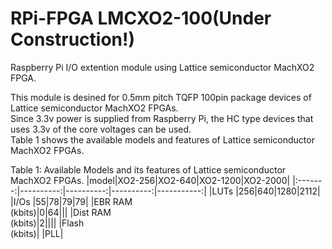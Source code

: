 # RPi-FPGA LMCXO2-100(Under Construction!)
Raspberry Pi I/O extention module using Lattice semiconductor MachXO2 FPGA.

This module is desined for 0.5mm pitch TQFP 100pin package devices of Lattice semiconductor MachXO2 FPGAs.  
Since 3.3v power is supplied from Raspberry Pi, the HC type devices that uses 3.3v of the core voltages can be used.  
Table 1 shows the available models and features of Lattice semiconductor MachXO2 FPGAs.  
  
Table 1: Available Models and its features of Lattice semiconductor MachXO2 FPGAs.
|model|XO2-256|XO2-640|XO2-1200|XO2-2000|
|:-------:|----------:|----------:|----------:|-----------:|
|LUTs |256|640|1280|2112|
|I/Os |55|78|79|79| 
|EBR RAM<br>(kbits)|0|64|||
|Dist RAM<br>(kbits)|2||||
|Flash<br>(kbits)|
|PLL|

